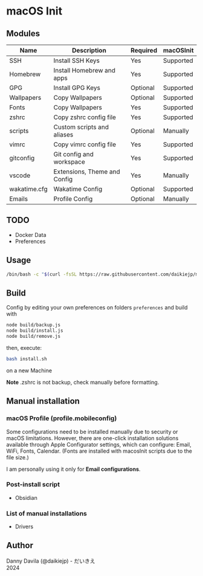 # macOS Init

## Modules

| Name         | Description                  | Required | macOSInit |
| ------------ | ---------------------------- | -------- | --------- |
| SSH          | Install SSH Keys             | Yes      | Supported |
| Homebrew     | Install Homebrew and apps    | Yes      | Supported |
| GPG          | Install GPG Keys             | Optional | Supported |
| Wallpapers   | Copy Wallpapers              | Optional | Supported |
| Fonts        | Copy Wallpapers              | Yes      | Supported |
| zshrc        | Copy zshrc config file       | Yes      | Supported |
| scripts      | Custom scripts and aliases   | Optional | Manually  |
| vimrc        | Copy vimrc config file       | Yes      | Supported |
| gitconfig    | Git config and workspace     | Yes      | Supported |
| vscode       | Extensions, Theme and Config | Yes      | Manually  |
| wakatime.cfg | Wakatime Config              | Optional | Supported |
| Emails       | Profile Config               | Optional | Manually  |

## TODO

- Docker Data
- Preferences

## Usage

```bash
/bin/bash -c "$(curl -fsSL https://raw.githubusercontent.com/daikiejp/macosinit/master/install.sh)"
```

## Build

Config by editing your own preferences on folders `preferences` and build with

```bash
node build/backup.js
node build/install.js
node build/remove.js
```

then, execute:

```bash
bash install.sh
```

on a new Machine

**Note** .zshrc is not backup, check manually before formatting.

## Manual installation

### macOS Profile (profile.mobileconfig)

Some configurations need to be installed manually due to security or macOS limitations. However, there are one-click installation solutions available through Apple Configurator settings, which can configure: Email, WiFi, Fonts, Calendar. (Fonts are installed with macosInit scripts due to the file size.)

I am personally using it only for **Email configurations**.

### Post-install script

- Obsidian

### List of manual installations

- Drivers

## Author

Danny Davila (@daikiejp) - だいきえ  
2024
